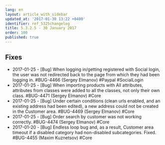 ```yaml
---
lang: en
layout: article_with_sidebar
updated_at: '2017-01-30 13:22 +0400'
identifier: ref_5325changelog
title: 5.3.2.5 - 30 January 2017
order: 100
published: true
---
```

## Fixes

* 2017-01-25 - [Bug] When logging in/getting registered with Social login, the user was not redirected back to the page from which they had been logging in. #BUG-4466 (Sergey Elmanov) #Paypal #SocialLogin
* 2017-01-25 - [Bug] When importing products with All attributes, attributes from classes were added to all the classes, not only their own class. #BUG-4471 (Sergey Elmanov) #Core
* 2017-01-25 - [Bug] Under certain conditions (clean urls enabled, and an existing address had been edited), a new address could not be created in the Customer area. #BUG-4469 (Sergey Elmanov) #Core
* 2017-01-25 - [Bug] Order search by customer was not working correctly. #BUG-4474 (Sergey Elmanov) #Core
* 2017-01-20 - [Bug] Endless loop bug and, as a result, Customer area timeout if a disabled category had non-disabled subcategories. Fixed. #BUG-4455 (Maxim Kuznetsov) #Core
